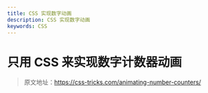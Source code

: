 ```yaml
---
title: CSS 实现数字动画
description: CSS 实现数字动画
keywords: CSS
---
```


# 只用 CSS 来实现数字计数器动画

> 原文地址：https://css-tricks.com/animating-number-counters/
